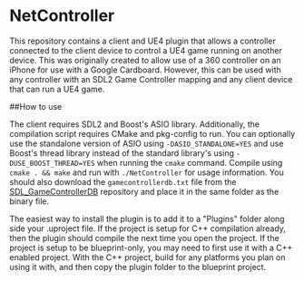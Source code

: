 # NetController

This repository contains a client and UE4 plugin that allows a controller connected to the client device to control a UE4 game running on another device. This was originally created to allow use of a 360 controller on an iPhone for use with a Google Cardboard. However, this can be used with any controller with an SDL2 Game Controller mapping and any client device that can run a UE4 game.

##How to use

The client requires SDL2 and Boost's ASIO library. Additionally, the compilation script requires CMake and pkg-config to run. You can optionally use the standalone version of ASIO using `-DASIO_STANDALONE=YES` and use Boost's thread library instead of the standard library's using `-DUSE_BOOST_THREAD=YES` when running the `cmake` command. Compile using `cmake . && make` and run with `./NetController` for usage information. You should also download the `gamecontrollerdb.txt` file from the [SDL_GameControllerDB](https://github.com/gabomdq/SDL_GameControllerDB) repository and place it in the same folder as the binary file.

The easiest way to install the plugin is to add it to a "Plugins" folder along side your .uproject file. If the project is setup for C++ compilation already, then the plugin should compile the next time you open the project. If the project is setup to be blueprint-only, you may need to first use it with a C++ enabled project. With the C++ project, build for any platforms you plan on using it with, and then copy the plugin folder to the blueprint project.
